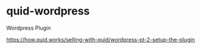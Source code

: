 # quid-wordpress
Wordpress Plugin

https://how.quid.works/selling-with-quid/wordpress-pt-2-setup-the-plugin
